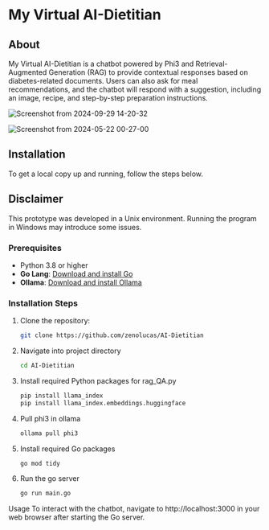 # My Virtual AI-Dietitian

## About
My Virtual AI-Dietitian is a chatbot powered by Phi3 and Retrieval-Augmented Generation (RAG) to provide contextual responses based on diabetes-related documents. Users can also ask for meal recommendations, and the chatbot will respond with a suggestion, including an image, recipe, and step-by-step preparation instructions.

![Screenshot from 2024-09-29 14-20-32](https://github.com/user-attachments/assets/f4cb5eda-3f10-43c8-a815-8012cda3d2e0)

![Screenshot from 2024-05-22 00-27-00](https://github.com/user-attachments/assets/dbd6fc01-9d8b-42a1-ae66-7ee1ae7bafe6)

## Installation
To get a local copy up and running, follow the steps below.

## Disclaimer
This prototype was developed in a Unix environment. Running the program in Windows may introduce some issues.

### Prerequisites
- Python 3.8 or higher
- **Go Lang**: [Download and install Go](https://golang.org/dl/)
- **Ollama**: [Download and install Ollama](https://ollama.com/)

### Installation Steps
1. Clone the repository:
   ```sh
   git clone https://github.com/zenolucas/AI-Dietitian

2. Navigate into project directory
   ```sh
   cd AI-Dietitian

3. Install required Python packages for rag_QA.py
   ```sh
   pip install llama_index
   pip install llama_index.embeddings.huggingface

4. Pull phi3 in ollama
   ```sh
   ollama pull phi3

5. Install required Go packages
   ```sh
   go mod tidy

6. Run the go server
   ```sh
   go run main.go

  Usage
To interact with the chatbot, navigate to http://localhost:3000 in your web browser after starting the Go server. 

